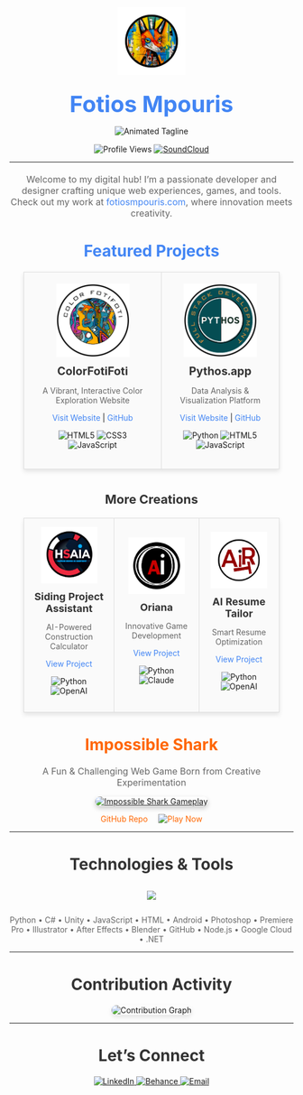 <!-- TOP SECTION: LOGO & ANIMATED HEADER -->
<p align="center">
  <img src="https://raw.githubusercontent.com/FotiosMpouris/FotiosMpouris/main/assets/fotioslogo.png" width="120" alt="Fotios Logo" style="margin-bottom: 10px;" />
</p>

<h1 align="center" style="font-size: 40px; margin: 0; color: #333;">
  <a href="https://fotiosmpouris.com" style="text-decoration: none; color: #4285F4;">
    Fotios Mpouris
  </a>
</h1>

<p align="center" style="margin: 15px 0;">
  <img src="https://readme-typing-svg.herokuapp.com?font=Press+Start+2P&size=22&duration=2500&pause=1000&color=FF6600&background=00000010&center=true&vCenter=true&width=600&height=70&lines=Creative+Technologist+at+fotiosmpouris.com;Building+Innovative+Web+Experiences;Developer+•+Designer+•+Game+Creator" alt="Animated Tagline" />
</p>

<p align="center" style="margin: 10px 0;">
  <img src="https://komarev.com/ghpvc/?username=fotiosmpouris&label=Profile%20Views&color=70A5FD&style=flat-square" alt="Profile Views" />
  <a href="https://on.soundcloud.com/n8NTVe9tuCFniUb98">
    <img src="https://img.shields.io/badge/-SoundCloud-FF3300?style=flat-square&logo=SoundCloud&logoColor=white" alt="SoundCloud" />
  </a>
</p>

---

<!-- INTRO DESCRIPTION -->
<p align="center" style="max-width: 700px; margin: 20px auto; color: #666; font-size: 16px;">
  Welcome to my digital hub! I’m a passionate developer and designer crafting unique web experiences, games, and tools. Check out my work at <a href="https://fotiosmpouris.com" style="color: #4285F4; text-decoration: none;">fotiosmpouris.com</a>, where innovation meets creativity.
</p>

<!-- FEATURED PROJECTS -->
<h2 align="center" style="font-size: 28px; color: #4285F4; margin: 40px 0 20px;">
  Featured Projects
</h2>

<div align="center">
  <table style="width: 90%; border-collapse: collapse; box-shadow: 0 4px 8px rgba(0,0,0,0.1);">
    <tr>
      <td align="center" style="padding: 20px; border: 1px solid #ddd; background: #fafafa;">
        <img src="https://raw.githubusercontent.com/FotiosMpouris/FotiosMpouris/main/assets/fotifotilogo.png" width="130" alt="ColorFotiFoti Logo" />
        <h3 style="font-size: 20px; margin: 10px 0; color: #333;">ColorFotiFoti</h3>
        <p style="color: #666;">A Vibrant, Interactive Color Exploration Website</p>
        <p>
          <a href="https://colorfotifoti.com" style="color: #4285F4; text-decoration: none;">Visit Website</a> | 
          <a href="https://github.com/FotiosMpouris/colorfotifoti-site" style="color: #4285F4; text-decoration: none;">GitHub</a>
        </p>
        <p>
          <img src="https://img.shields.io/badge/HTML5-E34F26?style=flat-square&logo=html5&logoColor=white" alt="HTML5" />
          <img src="https://img.shields.io/badge/CSS3-1572B6?style=flat-square&logo=css3&logoColor=white" alt="CSS3" />
          <img src="https://img.shields.io/badge/JavaScript-F7DF1E?style=flat-square&logo=javascript&logoColor=black" alt="JavaScript" />
        </p>
      </td>
      <td align="center" style="padding: 20px; border: 1px solid #ddd; background: #fafafa;">
        <img src="https://raw.githubusercontent.com/FotiosMpouris/FotiosMpouris/main/assets/pythos-logo.png" width="130" alt="Pythos Logo" />
        <h3 style="font-size: 20px; margin: 10px 0; color: #333;">Pythos.app</h3>
        <p style="color: #666;">Data Analysis & Visualization Platform</p>
        <p>
          <a href="https://pythos.app" style="color: #4285F4; text-decoration: none;">Visit Website</a> | 
          <a href="https://github.com/FotiosMpouris/Pythos/tree/main/assets/images" style="color: #4285F4; text-decoration: none;">GitHub</a>
        </p>
        <p>
          <img src="https://img.shields.io/badge/Python-3776AB?style=flat-square&logo=python&logoColor=white" alt="Python" />
          <img src="https://img.shields.io/badge/HTML5-E34F26?style=flat-square&logo=html5&logoColor=white" alt="HTML5" />
          <img src="https://img.shields.io/badge/JavaScript-F7DF1E?style=flat-square&logo=javascript&logoColor=black" alt="JavaScript" />
        </p>
      </td>
    </tr>
  </table>
</div>

<!-- OTHER PROJECTS -->
<h3 align="center" style="font-size: 22px; color: #333; margin: 40px 0 20px;">
  More Creations
</h3>

<div align="center">
  <table style="width: 90%; border-collapse: collapse; box-shadow: 0 4px 8px rgba(0,0,0,0.1);">
    <tr>
      <td align="center" style="padding: 15px; border: 1px solid #ddd; background: #fafafa;">
        <img src="https://raw.githubusercontent.com/FotiosMpouris/FotiosMpouris/main/assets/siding-assistant-logo.png" width="100" alt="Siding Assistant" />
        <h4 style="font-size: 18px; margin: 10px 0; color: #333;">Siding Project Assistant</h4>
        <p style="color: #666;">AI-Powered Construction Calculator</p>
        <a href="https://github.com/FotiosMpouris/Hardie-Siding-Agent-Testing-Working_Copy" style="color: #4285F4; text-decoration: none;">View Project</a>
        <p>
          <img src="https://img.shields.io/badge/Python-3776AB?style=flat-square&logo=python&logoColor=white" alt="Python" />
          <img src="https://img.shields.io/badge/OpenAI-412991?style=flat-square&logo=openai&logoColor=white" alt="OpenAI" />
        </p>
      </td>
      <td align="center" style="padding: 15px; border: 1px solid #ddd; background: #fafafa;">
        <img src="https://raw.githubusercontent.com/FotiosMpouris/FotiosMpouris/main/assets/oriana-logo.png" width="100" alt="Oriana" />
        <h4 style="font-size: 18px; margin: 10px 0; color: #333;">Oriana</h4>
        <p style="color: #666;">Innovative Game Development</p>
        <a href="https://github.com/FotiosMpouris/Oriana" style="color: #4285F4; text-decoration: none;">View Project</a>
        <p>
          <img src="https://img.shields.io/badge/Python-3776AB?style=flat-square&logo=python&logoColor=white" alt="Python" />
          <img src="https://img.shields.io/badge/Claude-FA74A6?style=flat-square&logo=anthropic&logoColor=white" alt="Claude" />
        </p>
      </td>
      <td align="center" style="padding: 15px; border: 1px solid #ddd; background: #fafafa;">
        <img src="https://raw.githubusercontent.com/FotiosMpouris/FotiosMpouris/main/assets/resume-tailor-logo.png" width="100" alt="AI Resume Tailor" />
        <h4 style="font-size: 18px; margin: 10px 0; color: #333;">AI Resume Tailor</h4>
        <p style="color: #666;">Smart Resume Optimization</p>
        <a href="https://github.com/FotiosMpouris/ReggieResume2" style="color: #4285F4; text-decoration: none;">View Project</a>
        <p>
          <img src="https://img.shields.io/badge/Python-3776AB?style=flat-square&logo=python&logoColor=white" alt="Python" />
          <img src="https://img.shields.io/badge/OpenAI-412991?style=flat-square&logo=openai&logoColor=white" alt="OpenAI" />
        </p>
      </td>
    </tr>
  </table>
</div>

<!-- IMPOSSIBLE SHARK -->
<h2 align="center" style="font-size: 28px; color: #FF6600; margin: 40px 0 20px;">
  Impossible Shark
</h2>
<p align="center" style="color: #666; font-size: 16px; margin: 0 0 15px;">
  A Fun & Challenging Web Game Born from Creative Experimentation
</p>
<p align="center">
  <a href="https://fotiosmpouris.github.io/ImpossibleShark2/">
    <img width="500" src="https://raw.githubusercontent.com/FotiosMpouris/FotiosMpouris/main/assets/impossibleSharkGIF.gif" alt="Impossible Shark Gameplay" style="border-radius: 10px; box-shadow: 0 4px 8px rgba(0,0,0,0.2);" />
  </a>
</p>
<p align="center">
  <a href="https://github.com/FotiosMpouris/ImpossibleShark2" style="color: #FF6600; text-decoration: none; margin-right: 15px;">GitHub Repo</a>
  <a href="https://fotiosmpouris.github.io/ImpossibleShark2/" style="color: #FF6600; text-decoration: none;">
    <img src="https://readme-typing-svg.herokuapp.com?font=Fira+Code&color=FF6600&size=18&center=true&vCenter=true&width=150&lines=Play+Now" alt="Play Now" />
  </a>
</p>

---

<!-- TECHNOLOGIES & TOOLS -->
<h2 align="center" style="font-size: 28px; color: #333; margin: 40px 0 20px;">
  Technologies & Tools
</h2>

<p align="center">
  <img src="https://skillicons.dev/icons?i=python,csharp,unity,js,html,android,ps,premiere,ai,ae,blender,github,nodejs,gcp,dotnet" style="margin: 10px 0;" />
</p>
<p align="center" style="color: #666; font-size: 14px; max-width: 700px; margin: 0 auto;">
  Python • C# • Unity • JavaScript • HTML • Android • Photoshop • Premiere Pro • Illustrator • After Effects • Blender • GitHub • Node.js • Google Cloud • .NET
</p>

---

<!-- CONTRIBUTION ACTIVITY -->
<h2 align="center" style="font-size: 28px; color: #333; margin: 40px 0 20px;">
  Contribution Activity
</h2>
<p align="center">
  <img src="https://github-readme-activity-graph.vercel.app/graph?username=fotiosmpouris&theme=tokyo-night&hide_border=true" alt="Contribution Graph" style="border-radius: 10px; box-shadow: 0 4px 8px rgba(0,0,0,0.1);" />
</p>

---

<!-- CONNECT SECTION -->
<h2 align="center" style="font-size: 28px; color: #333; margin: 40px 0 20px;">
  Let’s Connect
</h2>
<p align="center" style="margin: 0;">
  <a href="https://www.linkedin.com/in/fotios-mpouris-57728b240/" target="_blank">
    <img src="https://img.shields.io/badge/LinkedIn-0077B5?style=flat-square&logo=linkedin&logoColor=white" alt="LinkedIn" />
  </a>
  <a href="https://www.behance.net/fotiosmpouris" target="_blank">
    <img src="https://img.shields.io/badge/Behance-1769FF?style=flat-square&logo=behance&logoColor=white" alt="Behance" />
  </a>
  <a href="mailto:fotiosmpouris@gmail.com">
    <img src="https://img.shields.io/badge/Email-D14836?style=flat-square&logo=gmail&logoColor=white" alt="Email" />
  </a>
</p>
